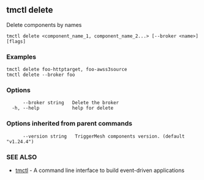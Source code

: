 ## tmctl delete

Delete components by names

```
tmctl delete <component_name_1, component_name_2...> [--broker <name>] [flags]
```

### Examples

```
tmctl delete foo-httptarget, foo-awss3source
tmctl delete --broker foo
```

### Options

```
      --broker string   Delete the broker
  -h, --help            help for delete
```

### Options inherited from parent commands

```
      --version string   TriggerMesh components version. (default "v1.24.4")
```

### SEE ALSO

* [tmctl](tmctl.md)	 - A command line interface to build event-driven applications

